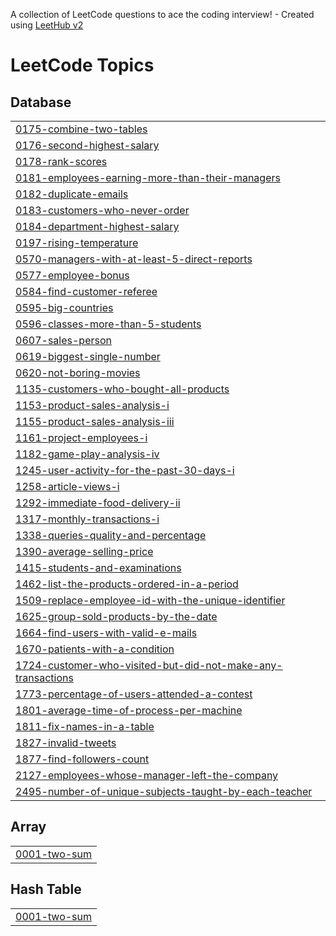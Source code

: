 A collection of LeetCode questions to ace the coding interview! - Created using [LeetHub v2](https://github.com/arunbhardwaj/LeetHub-2.0)
<!---LeetCode Topics Start-->
# LeetCode Topics
## Database
|  |
| ------- |
| [0175-combine-two-tables](https://github.com/sayali1004/Leetcode/tree/master/0175-combine-two-tables) |
| [0176-second-highest-salary](https://github.com/sayali1004/Leetcode/tree/master/0176-second-highest-salary) |
| [0178-rank-scores](https://github.com/sayali1004/Leetcode/tree/master/0178-rank-scores) |
| [0181-employees-earning-more-than-their-managers](https://github.com/sayali1004/Leetcode/tree/master/0181-employees-earning-more-than-their-managers) |
| [0182-duplicate-emails](https://github.com/sayali1004/Leetcode/tree/master/0182-duplicate-emails) |
| [0183-customers-who-never-order](https://github.com/sayali1004/Leetcode/tree/master/0183-customers-who-never-order) |
| [0184-department-highest-salary](https://github.com/sayali1004/Leetcode/tree/master/0184-department-highest-salary) |
| [0197-rising-temperature](https://github.com/sayali1004/Leetcode/tree/master/0197-rising-temperature) |
| [0570-managers-with-at-least-5-direct-reports](https://github.com/sayali1004/Leetcode/tree/master/0570-managers-with-at-least-5-direct-reports) |
| [0577-employee-bonus](https://github.com/sayali1004/Leetcode/tree/master/0577-employee-bonus) |
| [0584-find-customer-referee](https://github.com/sayali1004/Leetcode/tree/master/0584-find-customer-referee) |
| [0595-big-countries](https://github.com/sayali1004/Leetcode/tree/master/0595-big-countries) |
| [0596-classes-more-than-5-students](https://github.com/sayali1004/Leetcode/tree/master/0596-classes-more-than-5-students) |
| [0607-sales-person](https://github.com/sayali1004/Leetcode/tree/master/0607-sales-person) |
| [0619-biggest-single-number](https://github.com/sayali1004/Leetcode/tree/master/0619-biggest-single-number) |
| [0620-not-boring-movies](https://github.com/sayali1004/Leetcode/tree/master/0620-not-boring-movies) |
| [1135-customers-who-bought-all-products](https://github.com/sayali1004/Leetcode/tree/master/1135-customers-who-bought-all-products) |
| [1153-product-sales-analysis-i](https://github.com/sayali1004/Leetcode/tree/master/1153-product-sales-analysis-i) |
| [1155-product-sales-analysis-iii](https://github.com/sayali1004/Leetcode/tree/master/1155-product-sales-analysis-iii) |
| [1161-project-employees-i](https://github.com/sayali1004/Leetcode/tree/master/1161-project-employees-i) |
| [1182-game-play-analysis-iv](https://github.com/sayali1004/Leetcode/tree/master/1182-game-play-analysis-iv) |
| [1245-user-activity-for-the-past-30-days-i](https://github.com/sayali1004/Leetcode/tree/master/1245-user-activity-for-the-past-30-days-i) |
| [1258-article-views-i](https://github.com/sayali1004/Leetcode/tree/master/1258-article-views-i) |
| [1292-immediate-food-delivery-ii](https://github.com/sayali1004/Leetcode/tree/master/1292-immediate-food-delivery-ii) |
| [1317-monthly-transactions-i](https://github.com/sayali1004/Leetcode/tree/master/1317-monthly-transactions-i) |
| [1338-queries-quality-and-percentage](https://github.com/sayali1004/Leetcode/tree/master/1338-queries-quality-and-percentage) |
| [1390-average-selling-price](https://github.com/sayali1004/Leetcode/tree/master/1390-average-selling-price) |
| [1415-students-and-examinations](https://github.com/sayali1004/Leetcode/tree/master/1415-students-and-examinations) |
| [1462-list-the-products-ordered-in-a-period](https://github.com/sayali1004/Leetcode/tree/master/1462-list-the-products-ordered-in-a-period) |
| [1509-replace-employee-id-with-the-unique-identifier](https://github.com/sayali1004/Leetcode/tree/master/1509-replace-employee-id-with-the-unique-identifier) |
| [1625-group-sold-products-by-the-date](https://github.com/sayali1004/Leetcode/tree/master/1625-group-sold-products-by-the-date) |
| [1664-find-users-with-valid-e-mails](https://github.com/sayali1004/Leetcode/tree/master/1664-find-users-with-valid-e-mails) |
| [1670-patients-with-a-condition](https://github.com/sayali1004/Leetcode/tree/master/1670-patients-with-a-condition) |
| [1724-customer-who-visited-but-did-not-make-any-transactions](https://github.com/sayali1004/Leetcode/tree/master/1724-customer-who-visited-but-did-not-make-any-transactions) |
| [1773-percentage-of-users-attended-a-contest](https://github.com/sayali1004/Leetcode/tree/master/1773-percentage-of-users-attended-a-contest) |
| [1801-average-time-of-process-per-machine](https://github.com/sayali1004/Leetcode/tree/master/1801-average-time-of-process-per-machine) |
| [1811-fix-names-in-a-table](https://github.com/sayali1004/Leetcode/tree/master/1811-fix-names-in-a-table) |
| [1827-invalid-tweets](https://github.com/sayali1004/Leetcode/tree/master/1827-invalid-tweets) |
| [1877-find-followers-count](https://github.com/sayali1004/Leetcode/tree/master/1877-find-followers-count) |
| [2127-employees-whose-manager-left-the-company](https://github.com/sayali1004/Leetcode/tree/master/2127-employees-whose-manager-left-the-company) |
| [2495-number-of-unique-subjects-taught-by-each-teacher](https://github.com/sayali1004/Leetcode/tree/master/2495-number-of-unique-subjects-taught-by-each-teacher) |
## Array
|  |
| ------- |
| [0001-two-sum](https://github.com/sayali1004/Leetcode/tree/master/0001-two-sum) |
## Hash Table
|  |
| ------- |
| [0001-two-sum](https://github.com/sayali1004/Leetcode/tree/master/0001-two-sum) |
<!---LeetCode Topics End-->